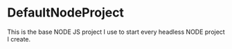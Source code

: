 # DefaultNodeProject
This is the base NODE JS project I use to start every headless NODE project I create.
